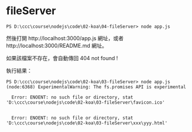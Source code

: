 # fileServer

```
PS D:\ccc\course\nodejs\code\02-koa\04-fileServer> node app.js
```

然後打開 http://localhost:3000/app.js 網址，或者 http://localhost:3000/README.md 網址。

如果該檔案不存在，會自動傳回 404 not found ! 

執行結果：


```
PS D:\ccc\course\nodejs\code\02-koa\03-fileServer> node app.js
(node:6368) ExperimentalWarning: The fs.promises API is experimental

  Error: ENOENT: no such file or directory, stat 'D:\ccc\course\nodejs\code\02-koa\03-fileServer\favicon.ico'


  Error: ENOENT: no such file or directory, stat 'D:\ccc\course\nodejs\code\02-koa\03-fileServer\xxx\yyy.html'
```